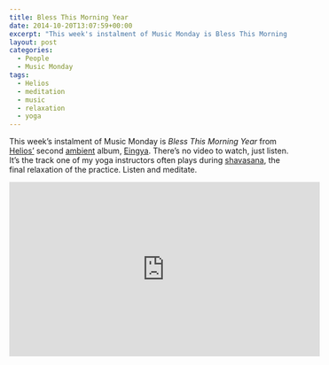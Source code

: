 ```yaml
---
title: Bless This Morning Year
date: 2014-10-20T13:07:59+00:00
excerpt: "This week's instalment of Music Monday is Bless This Morning Year from Helios' second ambient album, Eingya."
layout: post
categories:
  - People
  - Music Monday
tags:
  - Helios
  - meditation
  - music
  - relaxation
  - yoga
---
```

This week&#8217;s instalment of Music Monday is _Bless This Morning Year_ from [Helios&#8217;](http://en.wikipedia.org/wiki/Keith_Kenniff) second [ambient](http://en.wikipedia.org/wiki/Ambient_music) album, [Eingya](http://en.wikipedia.org/wiki/Eingya). There&#8217;s no video to watch, just listen. It&#8217;s the track one of my yoga instructors often plays during [shavasana](http://en.wikipedia.org/wiki/Shavasana), the final relaxation of the practice. Listen and meditate.

<div class="video-container">
	<iframe width="560" height="315" src="https://www.youtube.com/embed/QFQc70rRaag" frameborder="0" allowfullscreen></iframe>
</div>